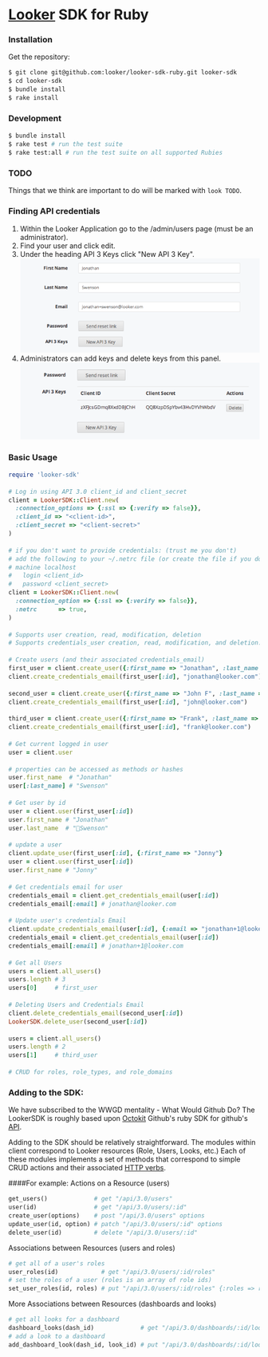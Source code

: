 # [Looker](http://looker.com/) SDK for Ruby

### Installation
Get the repository:

```bash
$ git clone git@github.com:looker/looker-sdk-ruby.git looker-sdk
$ cd looker-sdk
$ bundle install
$ rake install
```

### Development

```bash
$ bundle install
$ rake test # run the test suite
$ rake test:all # run the test suite on all supported Rubies
```

### TODO
Things that we think are important to do will be marked with `look TODO`.

### Finding API credentials

1. Within the Looker Application go to the /admin/users page (must be an administrator).
2. Find your user and click edit.
3. Under the heading API 3 Keys click "New API 3 Key".
    ![generate key](docs/generate_key.png)
4. Administrators can add keys and delete keys from this panel.
    ![client_secret.png](docs/client_secret.png)

### Basic Usage

```ruby
require 'looker-sdk'

# Log in using API 3.0 client_id and client_secret
client = LookerSDK::Client.new(
  :connection_options => {:ssl => {:verify => false}},
  :client_id => "<client-id>",
  :client_secret => "<client-secret>"
)

# if you don't want to provide credentials: (trust me you don't)
# add the following to your ~/.netrc file (or create the file if you don't have one):
# machine localhost
#   login <client_id>
#   password <client_secret>
client = LookerSDK::Client.new(
  :connection_option => {:ssl => {:verify => false}},
  :netrc      => true,
)

# Supports user creation, read, modification, deletion
# Supports credentials_user creation, read, modification, and deletion.

# Create users (and their associated credentials_email)
first_user = client.create_user({:first_name => "Jonathan", :last_name => "Swenson"})
client.create_credentials_email(first_user[:id], "jonathan@looker.com")

second_user = client.create_user({:first_name => "John F", :last_name => "Kennedy"})
client.create_credentials_email(first_user[:id], "john@looker.com")

third_user = client.create_user({:first_name => "Frank", :last_name => "Sinatra"})
client.create_credentials_email(first_user[:id], "frank@looker.com")

# Get current logged in user
user = client.user

# properties can be accessed as methods or hashes
user.first_name  # "Jonathan"
user[:last_name] # "Swenson"

# Get user by id
user = client.user(first_user[:id])
user.first_name # "Jonathan"
user.last_name  # "Swenson"

# update a user
client.update_user(first_user[:id], {:first_name => "Jonny"}
user = client.user(first_user[:id])
user.first_name # "Jonny"

# Get credentials email for user
credentials_email = client.get_credentials_email(user[:id])
credentials_email[:email] # jonathan@looker.com

# Update user's credentials Email
client.update_credentials_email(user[:id], {:email => "jonathan+1@looker.com"})
credentials_email = client.get_credentials_email(user[:id])
credentials_email[:email] # jonathan+1@looker.com

# Get all Users
users = client.all_users()
users.length # 3
users[0]     # first_user

# Deleting Users and Credentials Email
client.delete_credentials_email(second_user[:id])
LookerSDK.delete_user(second_user[:id])

users = client.all_users()
users.length # 2
users[1]     # third_user

# CRUD for roles, role_types, and role_domains
```

### Adding to the SDK:

We have subscribed to the WWGD mentality - What Would Github Do? The LookerSDK is roughly based upon [Octokit](https://github.com/octokit/octokit.rb) Github's ruby SDK for github's [API](https://developer.github.com/v3). 

Adding to the SDK should be relatively straightforward. The modules within client correspond to Looker resources (Role, Users, Looks, etc.) Each of these modules implements a set of methods that correspond to simple CRUD actions and their associated [HTTP verbs](https://developer.github.com/v3/#http-verbs).

####For example: 
Actions on a Resource (users)

```ruby
get_users()             # get "/api/3.0/users"
user(id)                # get "/api/3.0/users/:id"
create_user(options)    # post "/api/3.0/users" options
update_user(id, option) # patch "/api/3.0/users/:id" options
delete_user(id)         # delete "/api/3.0/users/:id"
```

Associations between Resources (users and roles)

```ruby
# get all of a user's roles
user_roles(id)            # get "/api/3.0/users/:id/roles"
# set the roles of a user (roles is an array of role ids)
set_user_roles(id, roles) # put "/api/3.0/users/:id/roles" {:roles => roles}
```

More Associations between Resources (dashboards and looks)

```ruby 
# get all looks for a dashboard
dashboard_looks(dash_id)             # get "/api/3.0/dashboards/:id/looks"
# add a look to a dashboard
add_dashboard_look(dash_id, look_id) # put "/api/3.0/dashboards/:id/looks" {:look_id => look_id}
```